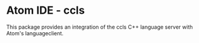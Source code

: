 # Atom IDE - ccls

This package provides an integration of the ccls C++ language server with Atom's languageclient.

